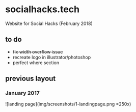 # socialhacks.tech

Website for Social Hacks (February 2018)

## to do
- ~~fix width overflow issue~~
- recreate logo in illustrator/photoshop
- perfect where section

## previous layout
### January 2017

![landing page](img/screenshots/1-landingpage.png =250x)
